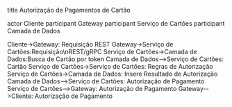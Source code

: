 title Autorização de Pagamentos de Cartão

actor Cliente
participant Gateway
participant Serviço de Cartões
participant Camada de Dados

Cliente->Gateway: Requisição REST
Gateway->Serviço de Cartões:Requisição\nREST/gRPC
Serviço de Cartões->Camada de Dados:Busca de Cartão por token
Camada de Dados-->Serviço de Cartões: Cartão
Serviço de Cartões->Serviço de Cartões: Regras de Autorização
Serviço de Cartões->Camada de Dados: Insere Resultado de Autorização
Camada de Dados-->Serviço de Cartões: Autorização de Pagamento
Serviço de Cartões-->Gateway: Autorização de Pagamento
Gateway-->Cliente: Autorização de Pagamento
